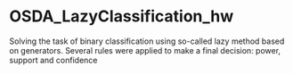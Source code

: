 # OSDA_LazyClassification_hw
Solving the task of binary classification using so-called lazy method based on generators. 
Several rules were applied to make a final decision: power, support and confidence
